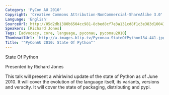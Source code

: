 ```yaml
---
Category: 'PyCon AU 2010'
Copyright: 'Creative Commons Attribution-NonCommercial-ShareAlike 3.0'
Language: 'English'
SourceUrl: http://05d2db1380b6504cc981-8cbed8cf7e3a131cd8f1c3e383d10041.r93.cf2.rackcdn.com/pycon-au-2010/454_pyconau-2010-state-of-python.flv
Speakers: [Richard Jones]
Tags: [advocacy, core, language, pyconau, pyconau2010]
ThumbnailUrl: 'http://a.images.blip.tv/Pyconau-StateOfPython134-441.jpg'
Title: '"PyConAU 2010: State Of Python"'
---
```

State Of Python

Presented by Richard Jones

This talk will present a whirlwind update of the state of Python as of June
2010. It will cover the evolution of the language itself, its variants,
versions and veracity. It will cover the state of packaging, distributing and
pypi.

